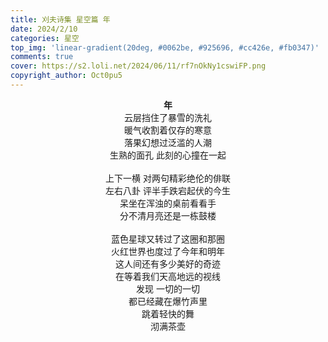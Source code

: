 ```yaml
---
title: 刈夫诗集 星空篇 年
date: 2024/2/10
categories: 星空
top_img: 'linear-gradient(20deg, #0062be, #925696, #cc426e, #fb0347)'
comments: true
cover: https://s2.loli.net/2024/06/11/rf7nOkNy1cswiFP.png
copyright_author: Oct0pu5
---
```


<center>
<b>年</b><br>
云层挡住了暴雪的洗礼<br>
暖气收割着仅存的寒意<br>
落果幻想过泛滥的人潮<br>
生熟的面孔 此刻的心撞在一起<br>
<br>
上下一横 对两句精彩绝伦的俳联<br>
左右八卦 评半手跌宕起伏的今生<br>
呆坐在浑浊的桌前看看手<br>
分不清月亮还是一栋鼓楼<br>
<br>
蓝色星球又转过了这圈和那圈<br>
火红世界也度过了今年和明年<br>
这人间还有多少美好的奇迹<br>
在等着我们天高地远的视线<br>
发现 一切的一切<br>
都已经藏在爆竹声里<br>
跳着轻快的舞<br>
沏满茶壶<br>
</center>